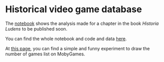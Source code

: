 # Historical video game database

The [notebook](https://github.com/yrochat/hvgdb/blob/master/historia_ludens_chapter/historia_ludens.md) shows the analysis made for a chapter in the book *Historia Ludens* to be published soon.

You can find the whole notebook and code and data [here](https://github.com/yrochat/hvgdb/tree/master/historia_ludens_chapter).

At [this page](https://github.com/yrochat/hvgdb/tree/master/mobygames_allgames), you can find a simple and funny experiment to draw the number of games list on MobyGames.
